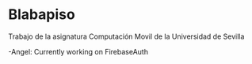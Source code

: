 # Blabapiso
Trabajo de la asignatura Computación Movil de la Universidad de Sevilla

-Angel: Currently working on FirebaseAuth
